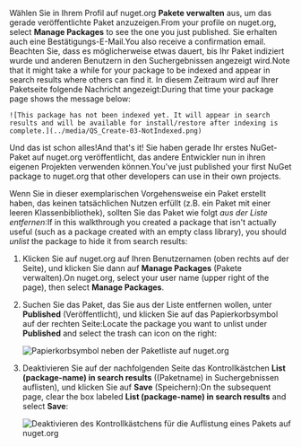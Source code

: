<span data-ttu-id="d22cf-101">Wählen Sie in Ihrem Profil auf nuget.org **Pakete verwalten** aus, um das gerade veröffentlichte Paket anzuzeigen.</span><span class="sxs-lookup"><span data-stu-id="d22cf-101">From your profile on nuget.org, select **Manage Packages** to see the one you just published.</span></span> <span data-ttu-id="d22cf-102">Sie erhalten auch eine Bestätigungs-E-Mail.</span><span class="sxs-lookup"><span data-stu-id="d22cf-102">You also receive a confirmation email.</span></span> <span data-ttu-id="d22cf-103">Beachten Sie, dass es möglicherweise etwas dauert, bis Ihr Paket indiziert wurde und anderen Benutzern in den Suchergebnissen angezeigt wird.</span><span class="sxs-lookup"><span data-stu-id="d22cf-103">Note that it might take a while for your package to be indexed and appear in search results where others can find it.</span></span> <span data-ttu-id="d22cf-104">In diesem Zeitraum wird auf Ihrer Paketseite folgende Nachricht angezeigt:</span><span class="sxs-lookup"><span data-stu-id="d22cf-104">During that time your package page shows the message below:</span></span>

    ![This package has not been indexed yet. It will appear in search results and will be available for install/restore after indexing is complete.](../media/QS_Create-03-NotIndexed.png)

<span data-ttu-id="d22cf-105">Und das ist schon alles!</span><span class="sxs-lookup"><span data-stu-id="d22cf-105">And that's it!</span></span> <span data-ttu-id="d22cf-106">Sie haben gerade Ihr erstes NuGet-Paket auf nuget.org veröffentlicht, das andere Entwickler nun in ihren eigenen Projekten verwenden können.</span><span class="sxs-lookup"><span data-stu-id="d22cf-106">You've just published your first NuGet package to nuget.org that other developers can use in their own projects.</span></span>

<span data-ttu-id="d22cf-107">Wenn Sie in dieser exemplarischen Vorgehensweise ein Paket erstellt haben, das keinen tatsächlichen Nutzen erfüllt (z.B. ein Paket mit einer leeren Klassenbibliothek), sollten Sie das Paket wie folgt *aus der Liste entfernen*:</span><span class="sxs-lookup"><span data-stu-id="d22cf-107">If in this walkthrough you created a package that isn't actually useful (such as a package created with an empty class library), you should *unlist* the package to hide it from search results:</span></span>

1. <span data-ttu-id="d22cf-108">Klicken Sie auf nuget.org auf Ihren Benutzernamen (oben rechts auf der Seite), und klicken Sie dann auf **Manage Packages** (Pakete verwalten).</span><span class="sxs-lookup"><span data-stu-id="d22cf-108">On nuget.org, select your user name (upper right of the page), then select **Manage Packages**.</span></span>

1. <span data-ttu-id="d22cf-109">Suchen Sie das Paket, das Sie aus der Liste entfernen wollen, unter **Published** (Veröffentlicht), und klicken Sie auf das Papierkorbsymbol auf der rechten Seite:</span><span class="sxs-lookup"><span data-stu-id="d22cf-109">Locate the package you want to unlist under **Published** and select the trash can icon on the right:</span></span>

    ![Papierkorbsymbol neben der Paketliste auf nuget.org](../media/qs_create-vs-03-trash-can.png)

1. <span data-ttu-id="d22cf-111">Deaktivieren Sie auf der nachfolgenden Seite das Kontrollkästchen **List (package-name) in search results** ((Paketname) in Suchergebnissen auflisten), und klicken Sie auf **Save** (Speichern):</span><span class="sxs-lookup"><span data-stu-id="d22cf-111">On the subsequent page, clear the box labeled **List (package-name) in search results** and select **Save**:</span></span>

    ![Deaktivieren des Kontrollkästchens für die Auflistung eines Pakets auf nuget.org](../media/qs_create-vs-04-unlist.png)